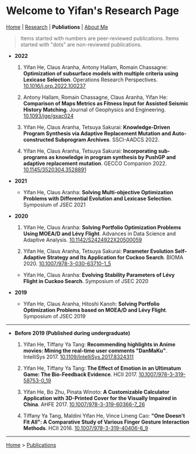 # Welcome to Yifan's Research Page

[Home](/) | [Research](/research/) | **Publiations** | [About Me](/aboutme/)

>Items started with numbers are peer-reviewed publications. Items started with "dots" are non-reviewed publications.

- **2022**

  1. Yifan He, Claus Aranha, Antony Hallam, Romain Chassagne: **Optimization of subsurface models with multiple criteria using Lexicase Selection**. Operations Research Perspectives. [10.1016/j.orp.2022.100237](https://doi.org/10.1016/j.orp.2022.100237)

  2. Antony Hallam, Romain Chassagne, Claus Aranha, Yifan He: **Comparison of Maps Metrics as Fitness Input for Assisted Seismic History Matching**. Journal of Geophysics and Engineering. [10.1093/jge/gxac024](https://doi.org/10.1093/jge/gxac024)

  3. Yifan He, Claus Aranha, Tetsuya Sakurai: **Knowledge-Driven Program Synthesis via Adaptive Replacement Mutation and Auto-constructed Subprogram Archives**. SSCI-AADCS 2022.

  4. Yifan He, Claus Aranha, Tetsuya Sakurai: **Incorporating sub-programs as knowledge in program synthesis by PushGP and adaptive replacement mutation**. GECCO Companion 2022. [10.1145/3520304.3528891](https://doi.org/10.1145/3520304.3528891)

- **2021**

  - Yifan He, Claus Aranha: **Solving Multi-objective Optimization Problems with Differential Evolution and Lexicase Selection**. Symposium of JSEC 2021

- **2020**

  1. Yifan He, Claus Aranha: **Solving Portfolio Optimization Problems Using MOEA/D and Lévy Flight**. Advances in Data Science and Adaptive Analysis. [10.1142/S2424922X20500059](https://doi.org/10.1142/S2424922X20500059)

  2. Yifan He, Claus Aranha, Tetsuya Sakurai: **Parameter Evolution Self-Adaptive Strategy and Its Application for Cuckoo Search**. BIOMA 2020. [10.1007/978-3-030-63710-1_5](https://doi.org/10.1007/978-3-030-63710-1_5)

  - Yifan He, Claus Aranha: **Evolving Stability Parameters of Lévy Flight in Cuckoo Search**. Symposium of JSEC 2020

- **2019**

  - Yifan He, Claus Aranha, Hitoshi Kanoh: **Solving Portfolio Optimization Problems based on MOEA/D and Lévy Flight**. Symposium of JSEC 2019

---

- **Before 2019 (Published during undergraduate)**

  1. Yifan He, Tiffany Ya Tang: **Recommending highlights in Anime movies: Mining the real-time user comments "DanMaKu"**. IntelliSys 2017. [10.1109/IntelliSys.2017.8324311](https://doi.org/10.1109/IntelliSys.2017.8324311)

  2. Yifan He, Tiffany Ya Tang: **The Effect of Emotion in an Ultimatum Game: The Bio-Feedback Evidence**. HCII 2017. [10.1007/978-3-319-58753-0_19](https://doi.org/10.1007/978-3-319-58753-0_19)

  3. Yifan He, Bo Zhu, Pinata Winoto: **A Customizable Calculator Application with 3D-Printed Cover for the Visually Impaired in China**. AHFE 2017. [10.1007/978-3-319-60366-7_26](https://doi.org/10.1007/978-3-319-60366-7_26)

  4. Tiffany Ya Tang, Maldini Yifan He, Vince Lineng Cao: **"One Doesn't Fit All": A Comparative Study of Various Finger Gesture Interaction Methods**. HCII 2016. [10.1007/978-3-319-40406-6_9](https://doi.org/10.1007/978-3-319-40406-6_9)

---

[Home](/) > [Publications](/publications/)
